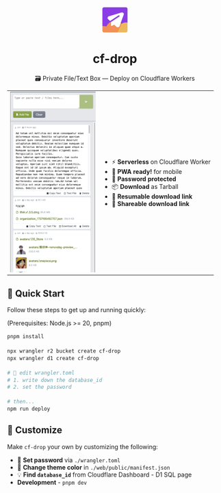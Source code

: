 <p align="center"><img src="./web/public/icon.svg" width="64"></p>
<h1 align="center">cf-drop</h1>
<p align="center">🗃️ Private File/Text Box — Deploy on Cloudflare Workers</p>


<table width="100%">
<tr>
<td>
<img src="./image.png" width="200">
</td>
<td>
<ul>
<li>⚡ <strong>Serverless</strong> on Cloudflare Worker</li>
<li>📱 <strong>PWA ready!</strong> for mobile</li>
<li>🔑 <strong>Password protected</strong></li>
<li>📦 <strong>Download</strong> as Tarball</li>
<li>🚚 <strong>Resumable download link</strong></li>
<li>🔗 <strong>Shareable download link</strong></li>
</ul>
</td>
</tr>
</table>

## 🚀 Quick Start

Follow these steps to get up and running quickly:

(Prerequisites: Node.js >= 20, pnpm)

```sh
pnpm install

npx wrangler r2 bucket create cf-drop
npx wrangler d1 create cf-drop

# 📝 edit wrangler.toml
# 1. write down the database_id
# 2. set the password

# then...
npm run deploy
```

## 🎨 Customize

Make `cf-drop` your own by customizing the following:

- 🔑 **Set password** via `./wrangler.toml`
- 🎨 **Change theme color** in `./web/public/manifest.json`
- 💡 **Find `database_id`** from Cloudflare Dashboard - D1 SQL page
- **Development** - `pnpm dev`
